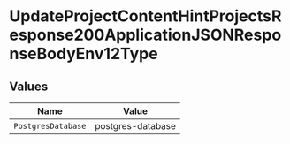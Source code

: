 # UpdateProjectContentHintProjectsResponse200ApplicationJSONResponseBodyEnv12Type


## Values

| Name               | Value              |
| ------------------ | ------------------ |
| `PostgresDatabase` | postgres-database  |